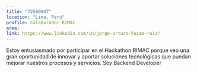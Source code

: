 ```yaml
---
title: "72500947"
location: "Lima, Perú"
profile: Colaborador RIMAC
area: 
link: https://www.linkedin.com/in/jorge-arturo-huima-ruiz/
---
```


Estoy entusiasmado por participar en el Hackathon RIMAC porque veo una gran oportunidad de innovar y aportar soluciones tecnológicas que puedan mejorar nuestros procesos y servicios. Soy Backend Developer